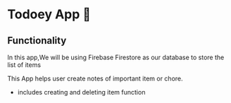 
# Todoey App 📝️

## Functionality

In this app,We will be using Firebase Firestore as our database to store the list of items

This App helps user create notes of important item or chore.

- includes creating and deleting item function


